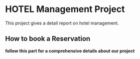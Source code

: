 # HOTEL Management Project
This project gives a detail report on hotel management.
## How to book a Reservation
__follow this part for a comprehensive details about our project__
